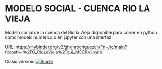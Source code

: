 # MODELO SOCIAL - CUENCA RIO LA VIEJA
Modelo social de la cuenca del Río la Vieja disponible para correr en
python como modelo numérico o en jupyter con una interfaz.

URL:
https://mybinder.org/v2/gh/jhrodriguezch/Fn-Jrc/main?filepath=%2FC_RioLaVieja%2Fgui_MSCRV.ipynb

Clasic version:
[![Binder](https://mybinder.org/badge_logo.svg)](https://mybinder.org/v2/gh/jhrodriguezch/Fn-Jrc/main?filepath=%2FC_RioLaVieja%2Fgui_MSCRV.ipynb)
